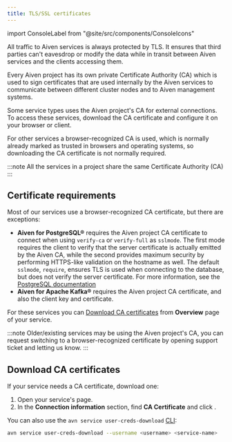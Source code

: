 ```yaml
---
title: TLS/SSL certificates
---
```


import ConsoleLabel from "@site/src/components/ConsoleIcons"

All traffic to Aiven services is always protected by TLS. It ensures that third parties can't eavesdrop or modify the data while in transit between Aiven services and the clients accessing them.

Every Aiven project has its own private Certificate Authority (CA) which
is used to sign certificates that are used internally by the Aiven
services to communicate between different cluster nodes and to Aiven
management systems.

Some service types uses the Aiven project's CA for
external connections. To access these services, download the
CA certificate and configure it on your browser or client.

For other services a browser-recognized CA is used, which is normally
already marked as trusted in browsers and operating systems, so
downloading the CA certificate is not normally required.

:::note
All the services in a project share the same Certificate Authority (CA)
:::

## Certificate requirements

Most of our services use a browser-recognized CA certificate, but there
are exceptions:

- **Aiven for PostgreSQL®** requires the Aiven project CA certificate
  to connect when using `verify-ca` or
  `verify-full` as `sslmode`. The first mode requires the
  client to verify that the server certificate is actually emitted by
  the Aiven CA, while the second provides maximum security by
  performing HTTPS-like validation on the hostname as well. The
  default `sslmode`, `require`, ensures TLS is used when connecting to
  the database, but does not verify the server certificate. For more
  information, see the [PostgreSQL
  documentation](https://www.postgresql.org/docs/current/ssl-tcp.html)
- **Aiven for Apache Kafka®** requires the Aiven project CA
  certificate, and also the client key and certificate.

For these services you can
[Download CA certificates](/docs/platform/concepts/tls-ssl-certificates#download-ca-certificates)
from **Overview** page of your service.

:::note
Older/existing services may be using the Aiven project's CA, you can
request switching to a browser-recognized certificate by opening support
ticket and letting us know.
:::

## Download CA certificates

If your service needs a CA certificate, download one:

1. Open your service's <ConsoleLabel name="overview"/> page.
1. In the **Connection information** section, find **CA Certificate** and
   click <ConsoleLabel name="download"/>.

You can also use the `avn service user-creds-download` [CLI](/docs/tools/cli/service/user#avn_service_user_creds_download):

```bash
avn service user-creds-download --username <username> <service-name>
```
